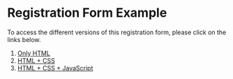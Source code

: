 # Registration Form Example

To access the different versions of this registration form, please click on the links below.

1. [Only HTML](https://kvanrooyen-inv.github.io/registration-form-example/html_only.html)
2. [HTML + CSS](https://kvanrooyen-inv.github.io/registration-form-example/html_css.html)
3. [HTML + CSS + JavaScript]()
